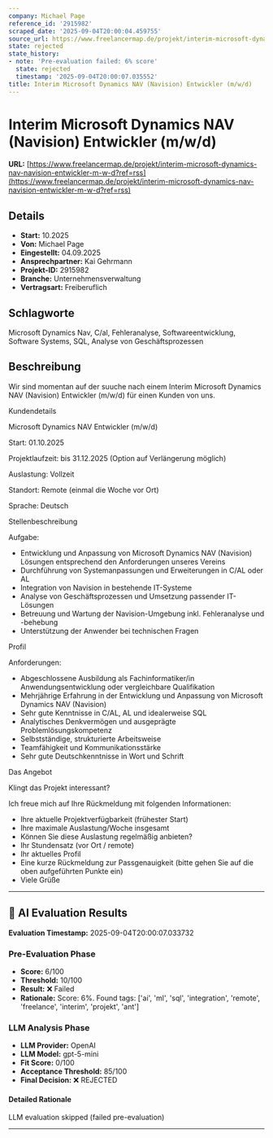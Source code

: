 ```yaml
---
company: Michael Page
reference_id: '2915982'
scraped_date: '2025-09-04T20:00:04.459755'
source_url: https://www.freelancermap.de/projekt/interim-microsoft-dynamics-nav-navision-entwickler-m-w-d?ref=rss
state: rejected
state_history:
- note: 'Pre-evaluation failed: 6% score'
  state: rejected
  timestamp: '2025-09-04T20:00:07.035552'
title: Interim Microsoft Dynamics NAV (Navision) Entwickler (m/w/d)
---
```



# Interim Microsoft Dynamics NAV (Navision) Entwickler (m/w/d)
**URL:** [https://www.freelancermap.de/projekt/interim-microsoft-dynamics-nav-navision-entwickler-m-w-d?ref=rss](https://www.freelancermap.de/projekt/interim-microsoft-dynamics-nav-navision-entwickler-m-w-d?ref=rss)
## Details
- **Start:** 10.2025
- **Von:** Michael Page
- **Eingestellt:** 04.09.2025
- **Ansprechpartner:** Kai Gehrmann
- **Projekt-ID:** 2915982
- **Branche:** Unternehmensverwaltung
- **Vertragsart:** Freiberuflich

## Schlagworte
Microsoft Dynamics Nav, C/al, Fehleranalyse, Softwareentwicklung, Software Systems, SQL, Analyse von Geschäftsprozessen

## Beschreibung
Wir sind momentan auf der suuche nach einem Interim Microsoft Dynamics NAV (Navision) Entwickler (m/w/d) für einen Kunden von uns.

Kundendetails

Microsoft Dynamics NAV Entwickler (m/w/d)

Start: 01.10.2025

Projektlaufzeit: bis 31.12.2025 (Option auf Verlängerung möglich)

Auslastung: Vollzeit

Standort: Remote (einmal die Woche vor Ort)

Sprache: Deutsch

Stellenbeschreibung

Aufgabe:
- Entwicklung und Anpassung von Microsoft Dynamics NAV (Navision) Lösungen entsprechend den Anforderungen unseres Vereins
- Durchführung von Systemanpassungen und Erweiterungen in C/AL oder AL
- Integration von Navision in bestehende IT-Systeme
- Analyse von Geschäftsprozessen und Umsetzung passender IT-Lösungen
- Betreuung und Wartung der Navision-Umgebung inkl. Fehleranalyse und -behebung
- Unterstützung der Anwender bei technischen Fragen

Profil

Anforderungen:
- Abgeschlossene Ausbildung als Fachinformatiker/in Anwendungsentwicklung oder vergleichbare Qualifikation
- Mehrjährige Erfahrung in der Entwicklung und Anpassung von Microsoft Dynamics NAV (Navision)
- Sehr gute Kenntnisse in C/AL, AL und idealerweise SQL
- Analytisches Denkvermögen und ausgeprägte Problemlösungskompetenz
- Selbstständige, strukturierte Arbeitsweise
- Teamfähigkeit und Kommunikationsstärke
- Sehr gute Deutschkenntnisse in Wort und Schrift

Das Angebot

Klingt das Projekt interessant?

Ich freue mich auf Ihre Rückmeldung mit folgenden Informationen:
- Ihre aktuelle Projektverfügbarkeit (frühester Start)
- Ihre maximale Auslastung/Woche insgesamt
- Können Sie diese Auslastung regelmäßig anbieten?
- Ihr Stundensatz (vor Ort / remote)
- Ihr aktuelles Profil
- Eine kurze Rückmeldung zur Passgenauigkeit (bitte gehen Sie auf die oben aufgeführten Punkte ein)
- Viele Grüße

---

## 🤖 AI Evaluation Results

**Evaluation Timestamp:** 2025-09-04T20:00:07.033732

### Pre-Evaluation Phase
- **Score:** 6/100
- **Threshold:** 10/100
- **Result:** ❌ Failed
- **Rationale:** Score: 6%. Found tags: ['ai', 'ml', 'sql', 'integration', 'remote', 'freelance', 'interim', 'projekt', 'ant']

### LLM Analysis Phase
- **LLM Provider:** OpenAI
- **LLM Model:** gpt-5-mini
- **Fit Score:** 0/100
- **Acceptance Threshold:** 85/100
- **Final Decision:** ❌ REJECTED

#### Detailed Rationale
LLM evaluation skipped (failed pre-evaluation)

---
